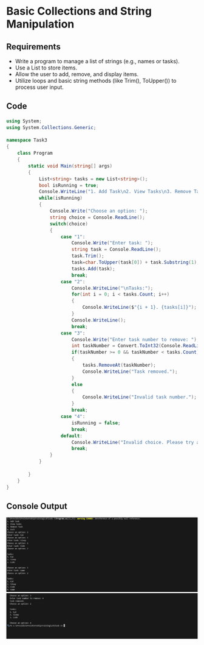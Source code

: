 # Basic Collections and String Manipulation

## Requirements
- Write a program to manage a list of strings (e.g., names or tasks).
- Use a List<string> to store items.
- Allow the user to add, remove, and display items.
- Utilize loops and basic string methods (like Trim(), ToUpper()) to process user input.

## Code

```c#
using System;
using System.Collections.Generic;

namespace Task3
{
    class Program
    {
        static void Main(string[] args)
        {
            List<string> tasks = new List<string>();
            bool isRunning = true;
            Console.WriteLine("1. Add Task\n2. View Tasks\n3. Remove Task\n4. Exit");
            while(isRunning)
            {
                Console.Write("Choose an option: ");
                string choice = Console.ReadLine();
                switch(choice)
                {
                    case "1":
                        Console.Write("Enter task: ");
                        string task = Console.ReadLine();
                        task.Trim();
                        task=char.ToUpper(task[0]) + task.Substring(1);
                        tasks.Add(task);
                        break;
                    case "2":
                        Console.WriteLine("\nTasks:");
                        for(int i = 0; i < tasks.Count; i++)
                        {
                            Console.WriteLine($"{i + 1}. {tasks[i]}");
                        }
                        Console.WriteLine();
                        break;
                    case "3":
                        Console.Write("Enter task number to remove: ");
                        int taskNumber = Convert.ToInt32(Console.ReadLine()) - 1;
                        if(taskNumber >= 0 && taskNumber < tasks.Count)
                        {
                            tasks.RemoveAt(taskNumber);
                            Console.WriteLine("Task removed.");
                        }
                        else
                        {
                            Console.WriteLine("Invalid task number.");
                        }
                        break;
                    case "4":
                        isRunning = false;
                        break;
                    default:
                        Console.WriteLine("Invalid choice. Please try again.");
                        break;
                }
            }

        }
    }
}
```

## Console Output
![Demo](./output/1.png)
![Demo](./output/2.png)